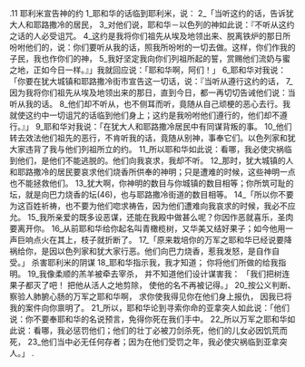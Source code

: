 .11 
耶利米宣告神的约 
1_耶和华的话临到耶利米，说： 2_「当听这约的话，告诉犹大人和耶路撒冷的居民， 3_对他们说，耶和华－以色列的神如此说：『不听从这约之话的人必受诅咒。 4_这约是我将你们祖先从埃及地领出来、脱离铁炉的那日所吩咐他们的，说：你们要听从我的话，照我所吩咐的一切去做。这样，你们作我的子民，我也作你们的神， 5_我好坚定我向你们列祖所起的誓，赏赐他们流奶与蜜之地，正如今日一样。』」我就回应说：「耶和华啊，阿们！」 
6_耶和华对我说：「你要在犹大城镇和耶路撒冷街市宣告这一切话，说：『当听从遵行这约的话， 7_因为我将你们祖先从埃及地领出来的那日，直到今日，都一再切切告诫他们说：当听从我的话。 8_他们却不听从，也不侧耳而听，竟随从自己顽梗的恶心去行。我就使这约中一切诅咒的话临到他们身上；这约是我吩咐他们遵行的，他们却不遵行。』」 
9_耶和华对我说：「在犹大人和耶路撒冷居民中有同谋背叛的事。 10_他们转去效法他们祖先的恶行，不肯听我的话，竟随从别神，事奉它们。以色列家和犹大家违背了我与他们列祖所立的约。 11_所以耶和华如此说：看哪，我必使灾祸临到他们，是他们不能逃脱的。他们向我哀求，我却不听。 12_那时，犹大城镇的人和耶路撒冷的居民要哀求他们烧香所供奉的神明；只是遭难的时候，这些神明一点也不能拯救他们。 13_犹大啊，你神明的数目与你城镇的数目相等；你所筑可耻的坛，就是向巴力烧香的坛(46)，也与耶路撒冷街道的数目相等。 
14_「所以你不要为这百姓祈祷，也不要为他们唿求祷告，因为他们遭难向我哀求的时候，我必不应允。 15_我所亲爱的既多设恶谋，还能在我殿中做甚么呢？你因作恶就喜乐，圣肉要离开你。 16_从前耶和华给你起名叫青橄榄树，又华美又结好果子；如今他用一声巨响点火在其上，枝子就折断了。 
17_「原来栽培你的万军之耶和华已经说要降祸给你，是因以色列家和犹大家行恶。他们向巴力烧香，惹我发怒，是自作自受。」 
杀害耶利米的阴谋 
18_耶和华指示我，我才知道； 
你将他们所做的给我指明。 
19_我像柔顺的羔羊被牵去宰杀， 
并不知道他们设计谋害我： 
「我们把树连果子都灭了吧！ 
把他从活人之地剪除， 
使他的名不再被记得。」 
20_按公义判断、察验人肺腑心肠的万军之耶和华啊， 
求你使我得见你在他们身上报仇， 
因我已将我的案件向你禀明了。 
21_所以，耶和华论到寻索你命的亚拿突人如此说：「他们说：你不要奉耶和华的名说预言，免得你死在我们手中。 22_所以万军之耶和华如此说：看哪，我必惩罚他们；他们的壮丁必被刀剑杀死，他们的儿女必因饥荒而死， 23_他们当中必无任何存者；因为在他们受罚之年，我必使灾祸临到亚拿突人。」 
.